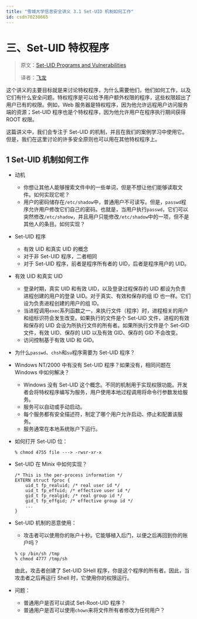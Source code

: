 ```yaml
---
title: "雪城大学信息安全讲义 3.1 Set-UID 机制如何工作"
id: csdn70230665
---
```


# 三、Set-UID 特权程序

> 原文：[Set-UID Programs and Vulnerabilities](http://www.cis.syr.edu/~wedu/Teaching/CompSec/LectureNotes_New/Set_UID.pdf)
> 
> 译者：[飞龙](https://github.com/wizardforcel)

这个讲义的主要目标就是来讨论特权程序，为什么需要他们，他们如何工作，以及它们有什么安全问题。特权程序是可以给予用户额外权限的程序，这些权限超出了用户已有的权限。例如，Web 服务器是特权程序，因为他允许远程用户访问服务端的资源；Set-UID 程序也是个特权程序，因为他允许用户在程序执行期间获得 ROOT 权限。

这篇讲义中，我们会专注于 Set-UID 的机制，并且在我们的案例学习中使用它。但是，我们在这里讨论的许多安全原则也可以用在其他特权程序上。

## 1 Set-UID 机制如何工作

*   动机

    *   你想让其他人能够搜索文件中的一些单词，但是不想让他们能够读取文件。如何实现它呢？
    *   用户的密码储存在`/etc/shadow`中，普通用户不可读写。但是，`passwd`程序允许用户修改它们自己的密码。也就是，当用户执行`passwd`，它们可以突然修改`/etc/shadow`，并且用户只能修改`/etc/shadow`中的一项，但不是其他人的条目。如何实现？
*   Set-UID 程序

    *   有效 UID 和真实 UID 的概念
    *   对于非 Set-UID 程序，二者相同
    *   对于 Set-UID 程序，前者是程序所有者的 UID，后者是程序用户的 UID。
*   有效 UID 和真实 UID

    *   登录时期，真实 UID 和有效 UID，以及登录过程保存的 UID 都设为负责进程创建的用户的登录 UID。对于真实、有效和保存的组 ID 也一样。它们设为负责进程创建的用户的组 ID。
    *   当进程调用`exec`系列函数之一，来执行文件（程序）时，进程相关的用户和组标识符会发生改变。如果执行的文件是个 Set-UID 文件，进程的有效和保存的 UID 会设为所执行文件的所有者。如果所执行文件是个 Set-GID 文件，有效 UID、保存的 UID 以及有效 GID、保存的 GID 不会改变。
    *   访问控制基于有效 UID 和 GID。
*   为什么`passwd`、`chsh`和`su`程序需要为 Set-UID 程序？
*   Windows NT/2000 中有没有 Set-UID 程序？如果没有，相同问题在 Windows 中如何解决？

    *   Windows 没有 Set-UID 这个概念。不同的机制用于实现权限功能。开发者会将特权程序编写为服务，用户使用本地过程调用将命令行参数发给服务。
    *   服务可以自动或手动启动。
    *   每个服务都有安全描述符，制定了哪个用户允许启动、停止和配置该服务。
    *   服务通常在本地系统账户下运行。
*   如何打开 Set-UID 位：

    ```
    % chmod 4755 file ---> -rwsr-xr-x 
    ```

*   Set-UID 在 Minix 中如何实现？

    ```
    /* This is the per-process information */ 
    EXTERN struct fproc {
        uid_t fp_realuid; /* real user id */ 
        uid_t fp_effuid; /* effective user id */ 
        gid_t fp_realgid; /* real group id */ 
        gid_t fp_effgid; /* effective group id */ 
        ...
    }
    ```

*   Set-UID 机制的恶意使用：

    *   攻击者可以使用你的账户十秒。它能够植入后门，以便之后再回到你的账户吗？

    ```
    % cp /bin/sh /tmp 
    % chmod 4777 /tmp/sh
    ```

    由此，攻击者创建了 Set-UID SHell 程序，你是这个程序的所有者。因此，当攻击者之后再运行 Shell 时，它使用你的权限运行。

*   问题：

    *   普通用户是否可以调试 Set-Root-UID 程序？
    *   普通用户是否可以使用`chown`来将文件所有者修改为任何用户？